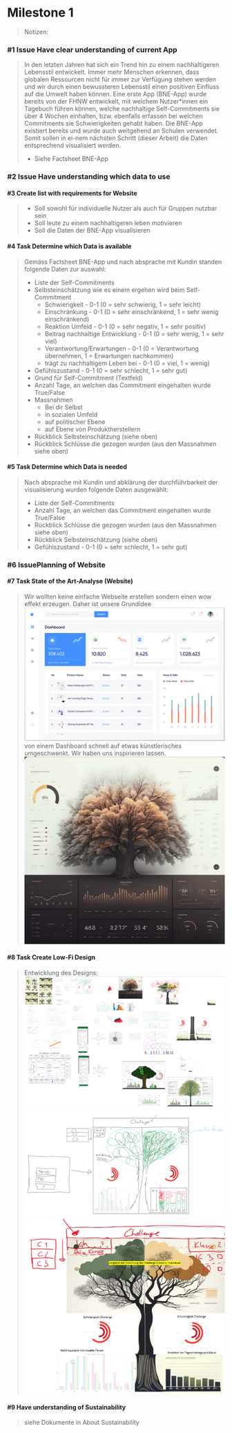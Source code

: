# Milestone 1

> Notizen:

### #1 Issue Have clear understanding of current App

> In den letzten Jahren hat sich ein Trend hin zu einem 
> nachhaltigeren Lebensstil entwickelt. Immer mehr Menschen 
> erkennen, dass globalen Ressourcen nicht für immer zur Verfügung 
> stehen werden und wir durch einen bewussteren Lebensstil einen 
> positiven Einfluss auf die Umwelt haben können. Eine erste App 
> (BNE-App) wurde bereits von der FHNW entwickelt, mit welchem 
> Nutzer*innen ein Tagebuch führen können, welche nachhaltige 
> Self-Commitments sie über 4 Wochen einhalten, bzw. ebenfalls 
> erfassen bei welchen Commitments sie Schwierigkeiten gehabt haben. 
> Die BNE-App existiert bereits und wurde auch weitgehend an Schulen 
> verwendet. Somit sollen in ei-nem nächsten Schritt (dieser Arbeit)
> die Daten entsprechend visualisiert werden.
> 
> - Siehe Factsheet BNE-App

### #2 Issue Have understanding which data to use

#### #3 Create list with requirements for Website
> - Soll sowohl für individuelle Nutzer als auch für Gruppen nutzbar sein
> - Soll leute zu einem nachhaltigeren leben motivieren
> - Soll die Daten der BNE-App visualisieren

#### #4 Task Determine which Data is available
> Gemäss Factsheet BNE-App und nach absprache mit Kundin standen folgende Daten 
> zur auswahl:
> - Liste der Self-Commitments
> - Selbsteinschätzung wie es einem ergehen wird beim Self-Commitment
>   - Schwierigkeit - 0-1 (0 = sehr schwierig, 1 = sehr leicht)
>   - Einschränkung - 0-1 (0 = sehr einschränkend, 1 = sehr wenig einschränkend)
>   - Reaktion Umfeld - 0-1 (0 = sehr negativ, 1 = sehr positiv)
>   - Beitrag nachhaltige Entwicklung - 0-1 (0 = sehr wenig, 1 = sehr viel)
>   - Verantwortung/Erwartungen - 0-1 (0 = Verantwortung übernehmen, 1 = Erwartungen nachkommen)
>   - trägt zu nachhaltigem Leben bei - 0-1 (0 = viel, 1 = wenig)
> - Gefühlszustand - 0-1 (0 = sehr schlecht, 1 = sehr gut)
> - Grund für Self-Commitment (Textfeld)
> - Anzahl Tage, an welchen das Commitment eingehalten wurde True/False
> - Massnahmen
>   - Bei dir Selbst
>   - in sozialen Umfeld
>   - auf politischer Ebene
>   - auf Ebene von Produktherstellern
> - Rückblick Selbsteinschätzung (siehe oben)
> - Rückblick Schlüsse die gezogen wurden (aus den Massnahmen siehe oben)

#### #5 Task Determine which Data is needed

> Nach absprache mit Kundin und abklärung der durchführbarkeit der visualisierung
> wurden folgende Daten ausgewählt:
> - Liste der Self-Commitments
> - Anzahl Tage, an welchen das Commitment eingehalten wurde True/False
> - Rückblick Schlüsse die gezogen wurden (aus den Massnahmen siehe oben)
> - Rückblick Selbsteinschätzung (siehe oben)
> - Gefühlszustand - 0-1 (0 = sehr schlecht, 1 = sehr gut)

### #6 IssuePlanning of Website

#### #7 Task State of the Art-Analyse (Website)
> Wir wollten keine einfache Webseite erstellen sondern einen wow effekt erzeugen. Daher ist unsere Grundidee
> ![](Images/img.png)
> von einem Dashboard schnell auf etwas künstlerisches umgeschwenkt. Wir haben uns inspirieren lassen.
> ![](Images/img_1.png)

#### #8 Task Create Low-Fi Design
> Entwicklung des Designs:
> ![](Images/img_5.png)
> ![](Images/img_3.png)
> ![](Images/img_4.png)

#### #9 Have understanding of Sustainability
> siehe Dokumente in About Sustainability




